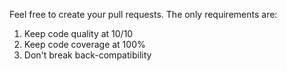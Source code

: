 Feel free to create your pull requests. The only requirements are:

1. Keep code quality at 10/10
2. Keep code coverage at 100%
3. Don't break back-compatibility
